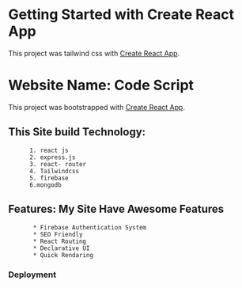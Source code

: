 # Getting Started with Create React App

This project was tailwind css with [Create React App](https://github.com/facebook/create-react-app).


# Website Name: Code Script

This project was bootstrapped with [Create React App](https://github.com/facebook/create-react-app).

## This Site build Technology: 
          1. react js
          2. express.js
          3. react- router
          4. Tailwindcss
          5. firebase
          6.mongodb
          




 ## Features:  My Site Have Awesome Features 
 
           * Firebase Authentication System
           * SEO Friendly
           * React Routing 
           * Declarative UI
           * Quick Rendaring


### Deployment

